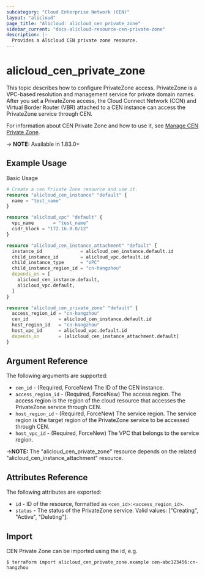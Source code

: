 ```yaml
---
subcategory: "Cloud Enterprise Network (CEN)"
layout: "alicloud"
page_title: "Alicloud: alicloud_cen_private_zone"
sidebar_current: "docs-alicloud-resource-cen-private-zone"
description: |-
  Provides a Alicloud CEN private zone resource.
---
```


# alicloud\_cen_private_zone

This topic describes how to configure PrivateZone access. 
PrivateZone is a VPC-based resolution and management service for private domain names. 
After you set a PrivateZone access, the Cloud Connect Network (CCN) and Virtual Border Router (VBR) attached to a CEN instance can access the PrivateZone service through CEN.

For information about CEN Private Zone and how to use it, see [Manage CEN Private Zone](https://www.alibabacloud.com/help/en/doc-detail/106693.htm).

-> **NOTE:** Available in 1.83.0+

## Example Usage

Basic Usage

```terraform
# Create a cen Private Zone resource and use it.
resource "alicloud_cen_instance" "default" {
  name = "test_name"
}

resource "alicloud_vpc" "default" {
  vpc_name       = "test_name"
  cidr_block = "172.16.0.0/12"
}

resource "alicloud_cen_instance_attachment" "default" {
  instance_id              = alicloud_cen_instance.default.id
  child_instance_id        = alicloud_vpc.default.id
  child_instance_type      = "VPC"
  child_instance_region_id = "cn-hangzhou"
  depends_on = [
    alicloud_cen_instance.default,
    alicloud_vpc.default,
  ]
}

resource "alicloud_cen_private_zone" "default" {
  access_region_id = "cn-hangzhou"
  cen_id           = alicloud_cen_instance.default.id
  host_region_id   = "cn-hangzhou"
  host_vpc_id      = alicloud_vpc.default.id
  depends_on       = [alicloud_cen_instance_attachment.default]
}
```
## Argument Reference

The following arguments are supported:

* `cen_id` - (Required, ForceNew) The ID of the CEN instance.
* `access_region_id` - (Required, ForceNew) The access region. The access region is the region of the cloud resource that accesses the PrivateZone service through CEN.
* `host_region_id` - (Required, ForceNew) The service region. The service region is the target region of the PrivateZone service to be accessed through CEN. 
* `host_vpc_id` - (Required, ForceNew) The VPC that belongs to the service region.

->**NOTE:** The "alicloud_cen_private_zone" resource depends on the related "alicloud_cen_instance_attachment" resource.

## Attributes Reference

The following attributes are exported:

* `id` - ID of the resource, formatted as `<cen_id>:<access_region_id>`.
* `status` - The status of the PrivateZone service. Valid values: ["Creating", "Active", "Deleting"].

## Import

CEN Private Zone can be imported using the id, e.g.

```shell
$ terraform import alicloud_cen_private_zone.example cen-abc123456:cn-hangzhou
```
